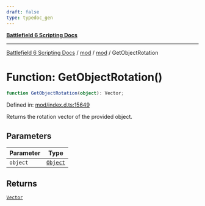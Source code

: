 ```yaml
---
draft: false
type: typedoc_gen
---
```


[**Battlefield 6 Scripting Docs**](../../../_index.md)

***

[Battlefield 6 Scripting Docs](../../../_index.md) / [mod](../../_index.md) / [mod](../_index.md) / GetObjectRotation

# Function: GetObjectRotation()

```ts
function GetObjectRotation(object): Vector;
```

Defined in: [mod/index.d.ts:15649](https://github.com/battlefield-portal-community/portal-docs/blob/ff09b2690670f74de7e97198022e5a97ff1161ff/generators/santiago/mod/index.d.ts#L15649)

Returns the rotation vector of the provided object.

## Parameters

| Parameter | Type |
| ------ | ------ |
| `object` | [`Object`](../Object/_index.md) |

## Returns

[`Vector`](../Vector/_index.md)

